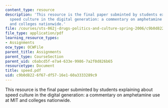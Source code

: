 ```yaml
---
content_type: resource
description: 'This resource is the final paper subminted by students explaining about
  speed culture in the digital generation: a commentary on amphetamine use at MIT
  and colleges nationwide.'
file: /courses/sts-062j-drugs-politics-and-culture-spring-2006/c9b0d8226f67df5716e160a3333289c9_speed.pdf
file_type: application/pdf
learning_resource_types:
- Assignments
ocw_type: OCWFile
parent_title: Assignments
parent_type: CourseSection
parent_uid: c6abcd5f-e7a4-633e-9986-7a2f0d826b65
resourcetype: Document
title: speed.pdf
uid: c9b0d822-6f67-df57-16e1-60a3333289c9
---
```

This resource is the final paper subminted by students explaining about speed culture in the digital generation: a commentary on amphetamine use at MIT and colleges nationwide.

